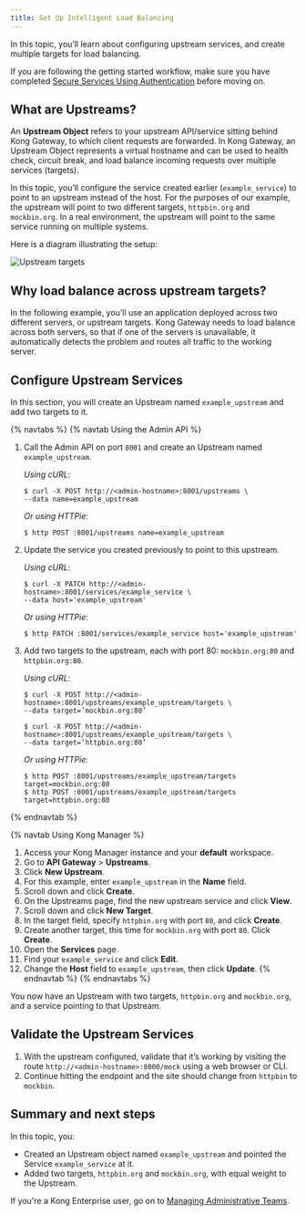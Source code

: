 ```yaml
---
title: Set Up Intelligent Load Balancing
---
```


In this topic, you’ll learn about configuring upstream services, and create multiple targets for load balancing.

If you are following the getting started workflow, make sure you have completed [Secure Services Using Authentication](/getting-started-guide/{{page.kong_version}}/secure-services) before moving on.

## What are Upstreams?

An **Upstream Object** refers to your upstream API/service sitting behind Kong Gateway, to which client requests are forwarded. In Kong Gateway, an Upstream Object represents a virtual hostname and can be used to health check, circuit break, and load balance incoming requests over multiple services (targets).

In this topic, you’ll configure the service created earlier (`example_service`) to point to an upstream instead of the host. For the purposes of our example, the upstream will point to two different targets, `httpbin.org` and `mockbin.org`. In a real environment, the upstream will point to the same service running on multiple systems.

Here is a diagram illustrating the setup:

![Upstream targets](/assets/images/docs/getting-started-guide/upstream-targets.png)

## Why load balance across upstream targets?

In the following example, you’ll use an application deployed across two different servers, or upstream targets. Kong Gateway needs to load balance across both servers, so that if one of the servers is unavailable, it automatically detects the problem and routes all traffic to the working server.

## Configure Upstream Services

In this section, you will create an Upstream named `example_upstream` and add two targets to it.

{% navtabs %}
{% navtab Using the Admin API %}

1. Call the Admin API on port `8001` and create an Upstream named `example_upstream`.

    *Using cURL*:
    ```
    $ curl -X POST http://<admin-hostname>:8001/upstreams \
    --data name=example_upstream
    ```
    *Or using HTTPie*:
    ```
    $ http POST :8001/upstreams name=example_upstream
    ```

2. Update the service you created previously to point to this upstream.

    *Using cURL*:
    ```
    $ curl -X PATCH http://<admin-hostname>:8001/services/example_service \
    --data host='example_upstream'
    ```
    *Or using HTTPie*:
    ```
    $ http PATCH :8001/services/example_service host='example_upstream'
    ```

3. Add two targets to the upstream, each with port 80: `mockbin.org:80` and `httpbin.org:80`.

    *Using cURL*:
    ```
    $ curl -X POST http://<admin-hostname>:8001/upstreams/example_upstream/targets \
    --data target=’mockbin.org:80’

    $ curl -X POST http://<admin-hostname>:8001/upstreams/example_upstream/targets \
    --data target=’httpbin.org:80’
    ```
    *Or using HTTPie*:
    ```
    $ http POST :8001/upstreams/example_upstream/targets target=mockbin.org:80
    $ http POST :8001/upstreams/example_upstream/targets target=httpbin.org:80
    ```
{% endnavtab %}

{% navtab Using Kong Manager %}

1. Access your Kong Manager instance and your **default** workspace.
2. Go to **API Gateway** > **Upstreams**.
3. Click **New Upstream**.
4. For this example, enter `example_upstream` in the **Name** field.
5. Scroll down and click **Create**.
6. On the Upstreams page, find the new upstream service and click **View**.
7. Scroll down and click **New Target**.
8. In the target field, specify `httpbin.org` with port `80`, and click **Create**.
9. Create another target, this time for `mockbin.org` with port `80`. Click **Create**.
10. Open the **Services** page.
11. Find your `example_service` and click **Edit**.
12. Change the **Host** field to `example_upstream`, then click **Update**.
{% endnavtab %}
{% endnavtabs %}

You now have an Upstream with two targets, `httpbin.org` and `mockbin.org`, and a service pointing to that Upstream.

## Validate the Upstream Services

1. With the upstream configured, validate that it’s working by visiting the route `http://<admin-hostname>:8000/mock` using a web browser or CLI.
2. Continue hitting the endpoint and the site should change from `httpbin` to `mockbin`.

## Summary and next steps

In this topic, you:
* Created an Upstream object named `example_upstream` and pointed the Service `example_service` at it.
* Added two targets, `httpbin.org` and `mockbin.org`, with equal weight to the Upstream.

If you're a Kong Enterprise user, go on to [Managing Administrative Teams](/getting-started-guide/{{page.kong_version}}/manage-teams).
